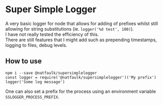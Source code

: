 # Super Simple Logger

A very basic logger for node that allows for adding of prefixes whilst still allowing for string substitutions (ie. `logger('%d test', 100)`).  
I have not really tested the efficiency of this.  
There are still features that I might add such as prepending timestamps, logging to files, debug levels.  

## How to use
`npm i --save @natfaulk/supersimplelogger`  
`const logger = require('@natfaulk/supersimplelogger')('My prefix')`  
`logger('Some log message')`  

One can also set a prefix for the process using an environment variable `SSLOGGER_PROCESS_PREFIX`.  
